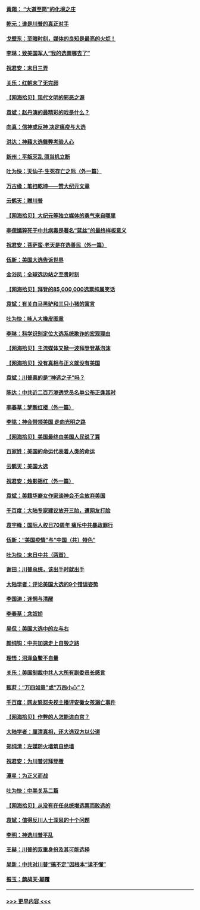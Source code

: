 #### [黄翔： “大道至简”的化境之庄](../pages/nsc993/n12637541.md?t=12222051) 
#### [乾元：谁是川普的真正对手](../pages/nsc993/n12637090.md?t=12222051) 
#### [戈壁东：至暗时刻，媒体的良知是最亮的火炬！](../pages/nsc993/n12637042.md?t=12222051) 
#### [李琳：致美国军人“我的选票哪去了”](../pages/nsc993/n12635351.md?t=12222051) 
#### [祝君安：末日三弄](../pages/nsc993/n12635324.md?t=12222051) 
#### [关乐：红朝末了无完卵](../pages/nsc993/n12635315.md?t=12222051) 
#### [【网海拾贝】现代文明的邪恶之源](../pages/nsc993/n12634425.md?t=12222051) 
#### [袁斌：赵丹演的最精彩的戏是什么？](../pages/nsc993/n12633316.md?t=12222051) 
#### [向真：信神或反神 决定瘟疫与大选](../pages/nsc993/n12632710.md?t=12222051) 
#### [洪达：神藉大选舞弊考验人心](../pages/nsc993/n12631962.md?t=12222051) 
#### [新州：平叛灭乱  须当机立断](../pages/nsc993/n12631946.md?t=12222051) 
#### [吐为快：天仙子‧生死存亡之际（外一篇）](../pages/nsc993/n12631927.md?t=12222051) 
#### [万古缘：笔扫乾坤——赞大纪元文章](../pages/nsc993/n12631922.md?t=12222051) 
#### [云鹤天：赠川普](../pages/nsc993/n12631823.md?t=12222051) 
#### [【网海拾贝】大纪元等独立媒体的勇气来自哪里](../pages/nsc993/n12629961.md?t=12222051) 
#### [李偲嫣猝死于中共病毒是著名“蓝丝”的最终样板意义](../pages/nsc993/n12628812.md?t=12222051) 
#### [祝君安：菩萨蛮·老天是在选善民（外一篇）](../pages/nsc993/n12628793.md?t=12222051) 
#### [伍新：美国大选告诉世界](../pages/nsc993/n12628768.md?t=12222051) 
#### [金浴凤：全球选边站之至贵时刻](../pages/nsc993/n12627318.md?t=12222051) 
#### [【网海拾贝】拜登的85,000,000选票纯属笑话](../pages/nsc993/n12626569.md?t=12222051) 
#### [袁斌：有关白马黑驴和三只小猪的寓言](../pages/nsc993/n12626198.md?t=12222051) 
#### [吐为快：咏人大橡皮图章](../pages/nsc993/n12624470.md?t=12222051) 
#### [李琳：科学识别定位大选系统欺诈的宏观理由](../pages/nsc993/n12624340.md?t=12222051) 
#### [【网海拾贝】主流媒体又掀一波拜登登基泡沫](../pages/nsc993/n12624000.md?t=12222051) 
#### [【网海拾贝】没有真相与正义就没有美国](../pages/nsc993/n12621885.md?t=12222051) 
#### [袁斌：川普真的是“神选之子”吗？](../pages/nsc993/n12621749.md?t=12222051) 
#### [陈达：中共近二百万渗透党员名单公布正逢其时](../pages/nsc993/n12620870.md?t=12222051) 
#### [李春草：梦断红楼（外一篇）](../pages/nsc993/n12619122.md?t=12222051) 
#### [李铭：神会带领美国 走向光明之路](../pages/nsc993/n12618584.md?t=12222051) 
#### [【网海拾贝】美国最终由美国人民说了算](../pages/nsc993/n12617255.md?t=12222051) 
#### [百家姓：美国的命运代表着人类的命运](../pages/nsc993/n12615838.md?t=12222051) 
#### [云鹤天：美国大选](../pages/nsc993/n12615994.md?t=12222051) 
#### [祝君安：烛影摇红（外一篇）](../pages/nsc993/n12615975.md?t=12222051) 
#### [袁斌：美籍华裔女作家谈神会不会放弃美国](../pages/nsc993/n12615263.md?t=12222051) 
#### [千百度：大陆专家建议放开三胎，遭网友打脸](../pages/nsc993/n12614456.md?t=12222051) 
#### [袁宇峰：国际人权日70周年 痛斥中共暴政罪行](../pages/nsc993/n12611965.md?t=12222051) 
#### [伍新：“美国疫情”与“中国（共）特色”](../pages/nsc993/n12611463.md?t=12222051) 
#### [吐为快：末日中共（两首）](../pages/nsc993/n12611461.md?t=12222051) 
#### [谢田：川普总统，该出手时就出手](../pages/nsc993/n12610905.md?t=12222051) 
#### [大陆学者：评论美国大选的9个错误姿势](../pages/nsc993/n12609586.md?t=12222051) 
#### [李国涛：迷惘与清醒](../pages/nsc993/n12607532.md?t=12222051) 
#### [李春草：念奴娇](../pages/nsc993/n12607083.md?t=12222051) 
#### [吴侃：美国大选中的左与右](../pages/nsc993/n12607054.md?t=12222051) 
#### [颜纯钩：中共加速走上自毁之路](../pages/nsc993/n12606473.md?t=12222051) 
#### [理悟：沼泽鱼鳖不自量](../pages/nsc993/n12606454.md?t=12222051) 
#### [关乐：美国制裁中共人大所有副委员长感言](../pages/nsc993/n12606442.md?t=12222051) 
#### [甄莳：“万四如意”或“万四小心”？](../pages/nsc993/n12606091.md?t=12222051) 
#### [千百度：网友怒怼央视主播评安徽女孩溺亡事件](../pages/nsc993/n12605370.md?t=12222051) 
#### [【网海拾贝】作弊的人怎能进白宫？](../pages/nsc993/n12603546.md?t=12222051) 
#### [大陆学者：厘清真相，还大选双方以公道](../pages/nsc993/n12603475.md?t=12222051) 
#### [郑纯清：左媒防火墙筑自绝墙](../pages/nsc993/n12602226.md?t=12222051) 
#### [祝君安：为川普讨拜登檄](../pages/nsc993/n12602199.md?t=12222051) 
#### [潭星：为正义而战](../pages/nsc993/n12600926.md?t=12222051) 
#### [吐为快：中美关系二篇](../pages/nsc993/n12600908.md?t=12222051) 
#### [【网海拾贝】从没有在任总统增选票而败选的](../pages/nsc993/n12600435.md?t=12222051) 
#### [袁斌：值得反川人士深思的十个问题](../pages/nsc993/n12600332.md?t=12222051) 
#### [李明：神选川普平乱](../pages/nsc993/n12599751.md?t=12222051) 
#### [王赫：川普的双重身份及其可能选择](../pages/nsc993/n12599723.md?t=12222051) 
#### [吴新：中共对川普“搞不定”因根本“读不懂”](../pages/nsc993/n12599502.md?t=12222051) 
#### [振玉：鹧鸪天‧颠覆](../pages/nsc993/n12599494.md?t=12222051) 

----
#### [ >>> 更早内容 <<< ](../indexes/nsc993-earlier.md)
